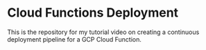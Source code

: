 # Cloud Functions Deployment

This is the repository for my tutorial video on creating a continuous deployment pipeline for a GCP Cloud Function.
